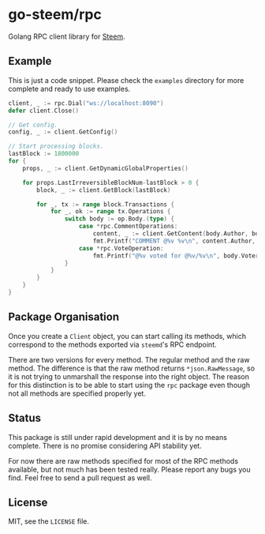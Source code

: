 # go-steem/rpc

Golang RPC client library for [Steem](https://steem.io).

## Example

This is just a code snippet. Please check the `examples` directory
for more complete and ready to use examples.

```go
client, _ := rpc.Dial("ws://localhost:8090")
defer client.Close()

// Get config.
config, _ := client.GetConfig()

// Start processing blocks.
lastBlock := 1800000
for {
	props, _ := client.GetDynamicGlobalProperties()

	for props.LastIrreversibleBlockNum-lastBlock > 0 {
		block, _ := client.GetBlock(lastBlock)

		for _, tx := range block.Transactions {
			for _, ok := range tx.Operations {
				switch body := op.Body.(type) {
					case *rpc.CommentOperations:
						content, _ := client.GetContent(body.Author, body.Permlink)
						fmt.Printf("COMMENT @%v %v\n", content.Author, content.URL)
					case *rpc.VoteOperation:
						fmt.Printf("@%v voted for @%v/%v\n", body.Voter, body.Author, body.Permlink)
				}
			}
		}
	}
}
```

## Package Organisation

Once you create a `Client` object, you can start calling its methods,
which correspond to the methods exported via `steemd`'s RPC endpoint.

There are two versions for every method. The regular method and the raw method.
The difference is that the raw method returns `*json.RawMessage`, so it is not
trying to unmarshall the response into the right object. The reason for this
distinction is to be able to start using the `rpc` package even though not all
methods are specified properly yet.

## Status

This package is still under rapid development and it is by no means complete.
There is no promise considering API stability yet.

For now there are raw methods specified for most of the RPC methods available,
but not much has been tested really. Please report any bugs you find. Feel free
to send a pull request as well.

## License

MIT, see the `LICENSE` file.

